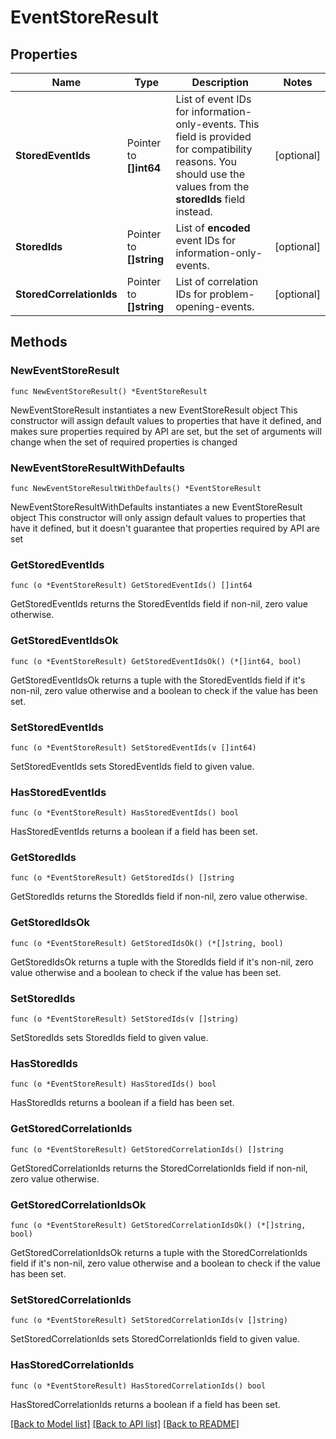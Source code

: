 # EventStoreResult

## Properties

Name | Type | Description | Notes
------------ | ------------- | ------------- | -------------
**StoredEventIds** | Pointer to **[]int64** | List of event IDs for information-only-events.    This field is provided for compatibility reasons. You should use the values from the **storedIds** field instead. | [optional] 
**StoredIds** | Pointer to **[]string** | List of **encoded** event IDs for information-only-events. | [optional] 
**StoredCorrelationIds** | Pointer to **[]string** | List of correlation IDs for problem-opening-events. | [optional] 

## Methods

### NewEventStoreResult

`func NewEventStoreResult() *EventStoreResult`

NewEventStoreResult instantiates a new EventStoreResult object
This constructor will assign default values to properties that have it defined,
and makes sure properties required by API are set, but the set of arguments
will change when the set of required properties is changed

### NewEventStoreResultWithDefaults

`func NewEventStoreResultWithDefaults() *EventStoreResult`

NewEventStoreResultWithDefaults instantiates a new EventStoreResult object
This constructor will only assign default values to properties that have it defined,
but it doesn't guarantee that properties required by API are set

### GetStoredEventIds

`func (o *EventStoreResult) GetStoredEventIds() []int64`

GetStoredEventIds returns the StoredEventIds field if non-nil, zero value otherwise.

### GetStoredEventIdsOk

`func (o *EventStoreResult) GetStoredEventIdsOk() (*[]int64, bool)`

GetStoredEventIdsOk returns a tuple with the StoredEventIds field if it's non-nil, zero value otherwise
and a boolean to check if the value has been set.

### SetStoredEventIds

`func (o *EventStoreResult) SetStoredEventIds(v []int64)`

SetStoredEventIds sets StoredEventIds field to given value.

### HasStoredEventIds

`func (o *EventStoreResult) HasStoredEventIds() bool`

HasStoredEventIds returns a boolean if a field has been set.

### GetStoredIds

`func (o *EventStoreResult) GetStoredIds() []string`

GetStoredIds returns the StoredIds field if non-nil, zero value otherwise.

### GetStoredIdsOk

`func (o *EventStoreResult) GetStoredIdsOk() (*[]string, bool)`

GetStoredIdsOk returns a tuple with the StoredIds field if it's non-nil, zero value otherwise
and a boolean to check if the value has been set.

### SetStoredIds

`func (o *EventStoreResult) SetStoredIds(v []string)`

SetStoredIds sets StoredIds field to given value.

### HasStoredIds

`func (o *EventStoreResult) HasStoredIds() bool`

HasStoredIds returns a boolean if a field has been set.

### GetStoredCorrelationIds

`func (o *EventStoreResult) GetStoredCorrelationIds() []string`

GetStoredCorrelationIds returns the StoredCorrelationIds field if non-nil, zero value otherwise.

### GetStoredCorrelationIdsOk

`func (o *EventStoreResult) GetStoredCorrelationIdsOk() (*[]string, bool)`

GetStoredCorrelationIdsOk returns a tuple with the StoredCorrelationIds field if it's non-nil, zero value otherwise
and a boolean to check if the value has been set.

### SetStoredCorrelationIds

`func (o *EventStoreResult) SetStoredCorrelationIds(v []string)`

SetStoredCorrelationIds sets StoredCorrelationIds field to given value.

### HasStoredCorrelationIds

`func (o *EventStoreResult) HasStoredCorrelationIds() bool`

HasStoredCorrelationIds returns a boolean if a field has been set.


[[Back to Model list]](../README.md#documentation-for-models) [[Back to API list]](../README.md#documentation-for-api-endpoints) [[Back to README]](../README.md)


